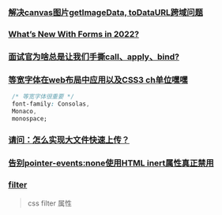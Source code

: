 ### [解决canvas图片getImageData, toDataURL跨域问题](https://www.zhangxinxu.com/wordpress/2018/02/crossorigin-canvas-getimagedata-cors/)

### [What’s New With Forms in 2022?](https://css-tricks.com/whats-new-with-forms-in-2022/)

### [面试官为啥总是让我们手撕call、apply、bind?](https://juejin.cn/post/7128233572380442660)

### [等宽字体在web布局中应用以及CSS3 ch单位嘿嘿](https://www.zhangxinxu.com/wordpress/2016/07/monospaced-font-css3-ch-unit/)

```css
 /* 等宽字体很重要 */
 font-family: Consolas,
 Monaco,
 monospace;
```

### [请问：怎么实现大文件快速上传？](https://juejin.cn/post/7074534222748188685)

### [告别pointer-events:none使用HTML inert属性真正禁用](https://www.zhangxinxu.com/wordpress/2022/10/html-inert-disabled-attribute/)

### [filter](https://developer.mozilla.org/zh-CN/docs/Web/CSS/filter)

> css filter 属性
